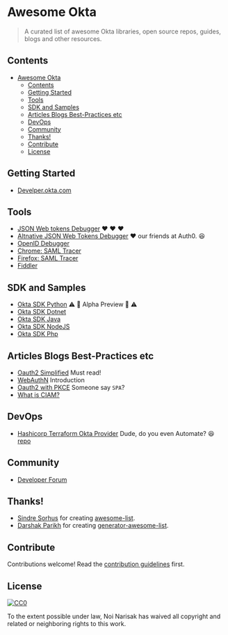 # Awesome Okta <!-- [![Awesome](https://awesome.re/badge.svg)](https://awesome.re) -->

> A curated list of awesome Okta libraries, open source repos, guides, blogs and other resources.

## Contents

- [Awesome Okta](#awesome-okta)
  - [Contents](#contents)
  - [Getting Started](#getting-started)
  - [Tools](#tools)
  - [SDK and Samples](#sdk-and-samples)
  - [Articles Blogs Best-Practices etc](#articles-blogs-best-practices-etc)
  - [DevOps](#devops)
  - [Community](#community)
  - [Thanks!](#thanks)
  - [Contribute](#contribute)
  - [License](#license)

## Getting Started

- [Develper.okta.com](https://developer.okta.com/docs/)

## Tools

- [JSON Web tokens Debugger](https://www.jsonwebtoken.io/) :heart: :heart: :heart:
- [Altnative JSON Web Tokens Debugger](https://jwt.io) :heart: our friends at Auth0. :laughing:
- [OpenID Debugger](https://oidcdebugger.com/)
- [Chrome: SAML Tracer](https://chrome.google.com/webstore/detail/saml-tracer/mpdajninpobndbfcldcmbpnnbhibjmch?hl=en)
- [Firefox: SAML Tracer](https://addons.mozilla.org/en-US/firefox/addon/saml-tracer/)
- [Fiddler](https://www.telerik.com/fiddler)

## SDK and Samples

- [Okta SDK Python](https://github.com/okta/okta-sdk-python) :warning: :construction: Alpha Preview :construction: :warning:
- [Okta SDK Dotnet](https://github.com/okta/okta-sdk-dotnet)
- [Okta SDK Java](https://github.com/okta/okta-sdk-java)
- [Okta SDK NodeJS](https://github.com/okta/okta-sdk-nodejs)
- [Okta SDK Php](https://github.com/okta/okta-sdk-php)

## Articles Blogs Best-Practices etc

- [Oauth2 Simplified](https://aaronparecki.com/oauth-2-simplified/) Must read!
- [WebAuthN](https://www.okta.com/security-blog/2019/09/passwordless-authentication-where-to-start/) Introduction
- [Oauth2 with PKCE](https://developer.okta.com/blog/2019/08/22/okta-authjs-pkce) Someone say `SPA`?
- [What is CIAM?](https://www.youtube.com/watch?v=sMfg7nu_7Xk)

## DevOps

- [Hashicorp Terraform Okta Provider](https://www.terraform.io/docs/providers/okta/index.html) Dude, do you even Automate? :laughing: [repo](https://github.com/articulate/terraform-provider-okta)

## Community

- [Developer Forum](https://devforum.okta.com/)

## Thanks!

- [Sindre Sorhus](https://github.com/sindresorhus) for creating [awesome-list](https://github.com/sindresorhus/awesome).
- [Darshak Parikh](https://github.com/dar5hak) for creating [generator-awesome-list](https://www.npmjs.com/package/generator-awesome-list).

## Contribute

Contributions welcome! Read the [contribution guidelines](contributing.md) first.


## License

[![CC0](https://mirrors.creativecommons.org/presskit/buttons/88x31/svg/cc-zero.svg)](https://creativecommons.org/publicdomain/zero/1.0)

To the extent possible under law, Noi Narisak has waived all copyright and
related or neighboring rights to this work.
